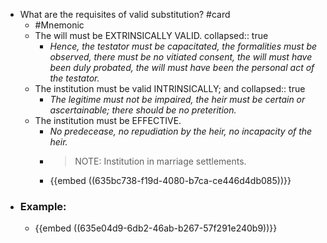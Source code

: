 - What are the requisites of valid substitution? #card
	- #Mnemonic
	- The will must be EXTRINSICALLY VALID.
	  collapsed:: true
		- *Hence, the testator must be capacitated, the formalities must be observed, there must be no vitiated consent, the will must have been duly probated, the will must have been the
		  personal act of the testator.*
	- The institution must be valid INTRINSICALLY; and
	  collapsed:: true
		- *The legitime must not be impaired, the heir must be certain or ascertainable; there should be no preterition.*
	- The institution must be EFFECTIVE.
		- *No predecease, no repudiation by the heir, no incapacity of the heir.*
		- > NOTE: Institution in marriage settlements.
		- {{embed ((635bc738-f19d-4080-b7ca-ce446d4db085))}}
- ### Example:
	- {{embed ((635e04d9-6db2-46ab-b267-57f291e240b9))}}